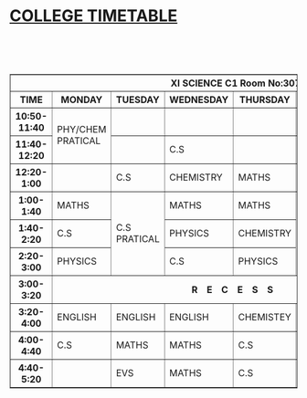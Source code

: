 <!DOCTYPE html>
<html>
<head><title> Timetable </title></head>
<body>
<h1><u> COLLEGE TIMETABLE</u> </h1>
<br><br>
<table><center>
<table border="1" cellspacing="0">
<tr>
<th colspan="8"> XI SCIENCE C1 Room No:307</th>
</tr>
<tr>
<th>TIME</th>
<th>MONDAY</th>
<th>TUESDAY</th>
<th>WEDNESDAY</th>
<th>THURSDAY</th>
<th>FRIDAY</th>
<th>SATURDAY</th>
<th>SUNDAY</th>
</tr>
<tr>
<th> 10:50-11:40</th>
<td rowspan="2"> PHY/CHEM<br> PRATICAL</td>
<td align="center"> </td>
<td align="center"> </td>
<td align="center"> </td>
<td align="center"> </td>
<td rowspan="3"> PHY/CHEM<br>PRATICAL</td>
<th rowspan="12">H<br>O<br>L<br>I<br>D<br>A<br>Y </th>
</tr>
<tr>
<th>11:40-12:20</th>
<td align="center"></td>
<td> C.S </td>
<td align="center"></td>
<td> MATHS </td>
</tr>
<tr>
<th>12:20-1:00</th>
<td align="center"></td>
<td>C.S</td>
<td>CHEMISTRY</td>
<td>MATHS</td>
<td>PHYSICS</td>
</tr>
<tr>
<th>1:00-1:40</th>
<td>MATHS</td>
<td rowspan="3"> C.S<br>PRATICAL</td>
<td>MATHS</td>
<td>MATHS</td>
<td rowspan="3">C.S<br>PRATICAL</td>
<td> C.S</td>
</tr>
<tr>
<th>1:40-2:20</th>
<td>C.S</td>
<td>PHYSICS</td>
<td>CHEMISTRY</td>
<td>ENGLISH</td>
</tr>
<tr>
<th>2:20-3:00</th>
<td>PHYSICS</td>
<td>C.S</td>
<td>PHYSICS</td>
<td>CHEMISTRY</td>
</tr>
<tr>
<th>3:00-3:20</th>
<th colspan="6">R&emsp;E&emsp;C&emsp;E&emsp;S&emsp;S</th>
</tr>
<tr>
<th>3:20-4:00</th>
<td>ENGLISH</td>
<td>ENGLISH</td>
<td>ENGLISH</td>
<td>CHEMISTEY</td>
<td>ENGLISH</td>
<td>C.S</td>
</tr>
<tr>
<th>4:00-4:40</th>
<td>C.S</td>
<td>MATHS</td>
<td>MATHS</td>
<td>C.S</td>
<td>MATHS</td>
<td align="center"></td>
</tr>
<tr>
<th>4:40-5:20</th>
<td align="center"></td>
<td>EVS</td>
<td>MATHS</td>
<td>C.S</td>
<td align="center"></td>
<td align="center"></td>
</tr>
</table>
</body>
</html>
